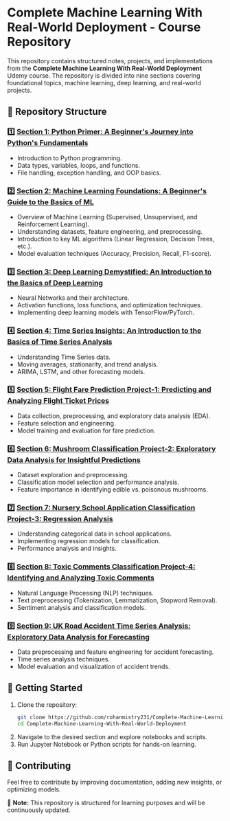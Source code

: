 # Complete Machine Learning With Real-World Deployment - Course Repository

This repository contains structured notes, projects, and implementations from the **Complete Machine Learning With Real-World Deployment** Udemy course. The repository is divided into nine sections covering foundational topics, machine learning, deep learning, and real-world projects.

## 📁 Repository Structure

### 1️⃣ [Section 1: Python Primer: A Beginner's Journey into Python's Fundamentals](./Section%201)
   - Introduction to Python programming.
   - Data types, variables, loops, and functions.
   - File handling, exception handling, and OOP basics.

### 2️⃣ [Section 2: Machine Learning Foundations: A Beginner's Guide to the Basics of ML](./Section%202)
   - Overview of Machine Learning (Supervised, Unsupervised, and Reinforcement Learning).
   - Understanding datasets, feature engineering, and preprocessing.
   - Introduction to key ML algorithms (Linear Regression, Decision Trees, etc.).
   - Model evaluation techniques (Accuracy, Precision, Recall, F1-score).

### 3️⃣ [Section 3: Deep Learning Demystified: An Introduction to the Basics of Deep Learning](./Section%203)
   - Neural Networks and their architecture.
   - Activation functions, loss functions, and optimization techniques.
   - Implementing deep learning models with TensorFlow/PyTorch.

### 4️⃣ [Section 4: Time Series Insights: An Introduction to the Basics of Time Series Analysis](./Section%204)
   - Understanding Time Series data.
   - Moving averages, stationarity, and trend analysis.
   - ARIMA, LSTM, and other forecasting models.

### 5️⃣ [Section 5: Flight Fare Prediction Project-1: Predicting and Analyzing Flight Ticket Prices](./Section%205)
   - Data collection, preprocessing, and exploratory data analysis (EDA).
   - Feature selection and engineering.
   - Model training and evaluation for fare prediction.

### 6️⃣ [Section 6: Mushroom Classification Project-2: Exploratory Data Analysis for Insightful Predictions](./Section%206)
   - Dataset exploration and preprocessing.
   - Classification model selection and performance analysis.
   - Feature importance in identifying edible vs. poisonous mushrooms.

### 7️⃣ [Section 7: Nursery School Application Classification Project-3: Regression Analysis](./Section%207)
   - Understanding categorical data in school applications.
   - Implementing regression models for classification.
   - Performance analysis and insights.

### 8️⃣ [Section 8: Toxic Comments Classification Project-4: Identifying and Analyzing Toxic Comments](./Section%208)
   - Natural Language Processing (NLP) techniques.
   - Text preprocessing (Tokenization, Lemmatization, Stopword Removal).
   - Sentiment analysis and classification models.

### 9️⃣ [Section 9: UK Road Accident Time Series Analysis: Exploratory Data Analysis for Forecasting](./Section%209)
   - Data preprocessing and feature engineering for accident forecasting.
   - Time series analysis techniques.
   - Model evaluation and visualization of accident trends.

## 🚀 Getting Started
1. Clone the repository:
   ```bash
   git clone https://github.com/rohanmistry231/Complete-Machine-Learning-With-Real-World-Deployment.git
   cd Complete-Machine-Learning-With-Real-World-Deployment
   ```
2. Navigate to the desired section and explore notebooks and scripts.
3. Run Jupyter Notebook or Python scripts for hands-on learning.

## 📌 Contributing
Feel free to contribute by improving documentation, adding new insights, or optimizing models.

📢 **Note:** This repository is structured for learning purposes and will be continuously updated.
